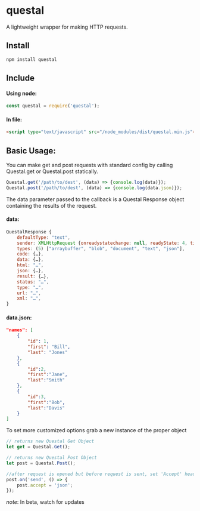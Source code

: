 # questal

A lightweight wrapper for making HTTP requests.

Install
-------
```javascript
npm install questal
```

Include
-------

#### Using node:
```javascript
const questal = require('questal');
```

#### In file:
```html
<script type="text/javascript" src="/node_modules/dist/questal.min.js"></script>
```
Basic Usage:
-------------
You can make get and post requests with standard config by calling Questal.get or Questal.post statically.
```javascript
Questal.get('/path/to/dest', (data) => {console.log(data)});
Questal.post('/path/to/dest', (data) => {console.log(data.json)});
```
The data parameter passed to the callback is a Questal Response object containing the results of the request.

#### data:
```javascript
QuestalResponse {
    defaultType: "text",
    sender: XMLHttpRequest {onreadystatechange: null, readyState: 4, timeout: 60000, withCredentials: false, upload: XMLHttpRequestUpload, …},
    types: (5) ["arraybuffer", "blob", "document", "text", "json"],
    code: {…},
    data: {…},
    html: "…",
    json: {…},
    result: {…},
    status: "…",
    type: "…",
    url: "…",
    xml: "…",
}
```

#### data.json:
```json
"names": [
    {
        "id": 1,
        "first": "Bill",
        "last": "Jones"
    },
    {
        "id":2,
        "first":"Jane",
        "last":"Smith"
    },
    {
        "id":3,
        "first":"Bob",
        "last":"Davis"
    }
]
```

To set more customized options grab a new instance of the proper object
```javascript
// returns new Questal Get Object
let get = Questal.Get();

// returns new Questal Post Object
let post = Questal.Post();

//after request is opened but before request is sent, set 'Accept' header to 'application/json'
post.on('send', () => {
    post.accept = 'json';
});
```

*note*: In beta, watch for updates